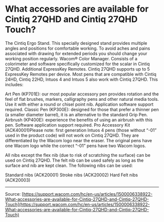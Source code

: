 # What accessories are available for Cintiq 27QHD and Cintiq 27QHD Touch?

The Cintiq Ergo Stand. This specially designed stand provides multiple angles and positions for comfortable working. To avoid aches and pains associated with drawing for extended periods you should change your working position regularly.
Wacom® Color Manager. Consists of a colorimeter and software specifically customized for the scalar in Cintiq 27QHD.
Additional ExpressKey Remotes. Cintiq 27QHD supports up to 5 ExpressKey Remotes per device.
Most pens that are compatible with Cintiq 24HD, Cintiq 22HD, Intuos 4 and Intuos 5 also work with Cintiq 27QHD. This includes:

Art Pen (KP701E): our most popular accessory pen provides rotation and the feel of flat brushes, markers, calligraphy pens and other natural media tools. Use it with either a round or chisel point nib. Application software support required.
Classic Pen (KP300E): designed for those that prefer a thinner pen (a smaller diameter barrel), it is an alternative to the standard Grip Pen.
Airbrush (KP400E): experience the benefits of using an airbrush with this pen. Software application support required.
Pro Accessory Kit (ACK40001)Please note: first generation Intuos 4 pens (those without “-01” used in the product code) will not work on Cintiq 27QHD. They are differentiated by the Wacom logo near the eraser. The original pens have one Wacom logo while the correct “-01” pens have two Wacom logos.


All nibs except the flex nib (due to risk of scratching the surface) can be used on Cintiq 27QHD. The felt nib can be used safely as long as the surface and nib are kept clean. The following nibs can be used:

Standard nibs (ACK20001)
Stroke nibs (ACK20002)
Hard Felt nibs (ACK20003)

---
Source: [https://support.wacom.com/hc/en-us/articles/1500006338922-What-accessories-are-available-for-Cintiq-27QHD-and-Cintiq-27QHD-Touch](https://support.wacom.com/hc/en-us/articles/1500006338922-What-accessories-are-available-for-Cintiq-27QHD-and-Cintiq-27QHD-Touch)
